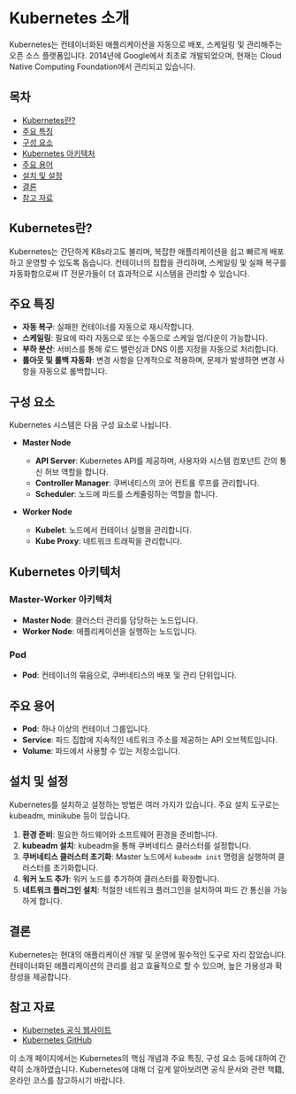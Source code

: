 # Kubernetes 소개

Kubernetes는 컨테이너화된 애플리케이션을 자동으로 배포, 스케일링 및 관리해주는 오픈 소스 플랫폼입니다. 2014년에 Google에서 최초로 개발되었으며, 현재는 Cloud Native Computing Foundation에서 관리되고 있습니다.

## 목차

- [Kubernetes란?](#Kubernetes란)
- [주요 특징](#주요-특징)
- [구성 요소](#구성-요소)
- [Kubernetes 아키텍처](#Kubernetes-아키텍처)
- [주요 용어](#주요-용어)
- [설치 및 설정](#설치-및-설정)
- [결론](#결론)
- [참고 자료](#참고-자료)

## Kubernetes란?

Kubernetes는 간단하게 K8s라고도 불리며, 복잡한 애플리케이션을 쉽고 빠르게 배포하고 운영할 수 있도록 돕습니다. 컨테이너의 집합을 관리하며, 스케일링 및 실패 복구를 자동화함으로써 IT 전문가들이 더 효과적으로 시스템을 관리할 수 있습니다.

## 주요 특징

- **자동 복구**: 실패한 컨테이너를 자동으로 재시작합니다.
- **스케일링**: 필요에 따라 자동으로 또는 수동으로 스케일 업/다운이 가능합니다.
- **부하 분산**: 서비스를 통해 로드 밸런싱과 DNS 이름 지정을 자동으로 처리합니다.
- **롤아웃 및 롤백 자동화**: 변경 사항을 단계적으로 적용하며, 문제가 발생하면 변경 사항을 자동으로 롤백합니다.

## 구성 요소

Kubernetes 시스템은 다음 구성 요소로 나뉩니다.

- **Master Node**
  - **API Server**: Kubernetes API를 제공하며, 사용자와 시스템 컴포넌트 간의 통신 허브 역할을 합니다.
  - **Controller Manager**: 쿠버네티스의 코어 컨트롤 루프를 관리합니다.
  - **Scheduler**: 노드에 파드를 스케줄링하는 역할을 합니다.

- **Worker Node**
  - **Kubelet**: 노드에서 컨테이너 실행을 관리합니다.
  - **Kube Proxy**: 네트워크 트래픽을 관리합니다.

## Kubernetes 아키텍처

### Master-Worker 아키텍처

- **Master Node**: 클러스터 관리를 담당하는 노드입니다.
- **Worker Node**: 애플리케이션을 실행하는 노드입니다.

### Pod

- **Pod**: 컨테이너의 묶음으로, 쿠버네티스의 배포 및 관리 단위입니다.

## 주요 용어

- **Pod**: 하나 이상의 컨테이너 그룹입니다.
- **Service**: 파드 집합에 지속적인 네트워크 주소를 제공하는 API 오브젝트입니다.
- **Volume**: 파드에서 사용할 수 있는 저장소입니다.

## 설치 및 설정

Kubernetes를 설치하고 설정하는 방법은 여러 가지가 있습니다. 주요 설치 도구로는 kubeadm, minikube 등이 있습니다.

1. **환경 준비**: 필요한 하드웨어와 소프트웨어 환경을 준비합니다.
2. **kubeadm 설치**: kubeadm을 통해 쿠버네티스 클러스터를 설정합니다.
3. **쿠버네티스 클러스터 초기화**: Master 노드에서 `kubeadm init` 명령을 실행하여 클러스터를 초기화합니다.
4. **워커 노드 추가**: 워커 노드를 추가하여 클러스터를 확장합니다.
5. **네트워크 플러그인 설치**: 적절한 네트워크 플러그인을 설치하여 파드 간 통신을 가능하게 합니다.

## 결론

Kubernetes는 현대의 애플리케이션 개발 및 운영에 필수적인 도구로 자리 잡았습니다. 컨테이너화된 애플리케이션의 관리를 쉽고 효율적으로 할 수 있으며, 높은 가용성과 확장성을 제공합니다.

## 참고 자료

- [Kubernetes 공식 웹사이트](https://kubernetes.io/)
- [Kubernetes GitHub](https://github.com/kubernetes/kubernetes)

이 소개 페이지에서는 Kubernetes의 핵심 개념과 주요 특징, 구성 요소 등에 대하여 간략히 소개하였습니다. Kubernetes에 대해 더 깊게 알아보려면 공식 문서와 관련 책籍, 온라인 코스를 참고하시기 바랍니다.